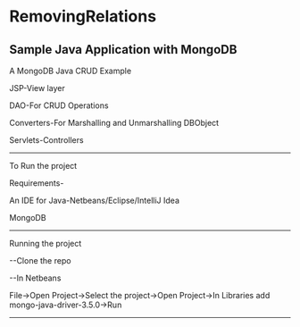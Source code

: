 # RemovingRelations
Sample Java Application with MongoDB 
-----------------------------------------------------------------------------
A MongoDB Java CRUD Example

JSP-View layer

DAO-For CRUD Operations

Converters-For Marshalling and Unmarshalling DBObject

Servlets-Controllers

--------------------------------------------------------------------------------

To Run the project

Requirements-

An IDE for Java-Netbeans/Eclipse/IntelliJ Idea

MongoDB

-------------------------------------------------------------------------------

Running the project


--Clone the repo

--In Netbeans

File->Open Project->Select the project->Open Project->In Libraries add mongo-java-driver-3.5.0->Run 

---------------------------------------------------------------------------------------------



